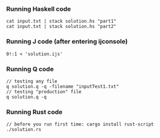 ### Running Haskell code
```
cat input.txt | stack solution.hs "part1"
cat input.txt | stack solution.hs "part2"
```

### Running J code (after entering ijconsole)
```
0!:1 < 'solution.ijs'
```

### Running Q code
```
// testing any file
q solution.q -q -filename "inputTest1.txt"
// testing "production" file
q solution.q -q
```

### Running Rust code
```
// before you run first time: cargo install rust-script
./solution.rs
```
